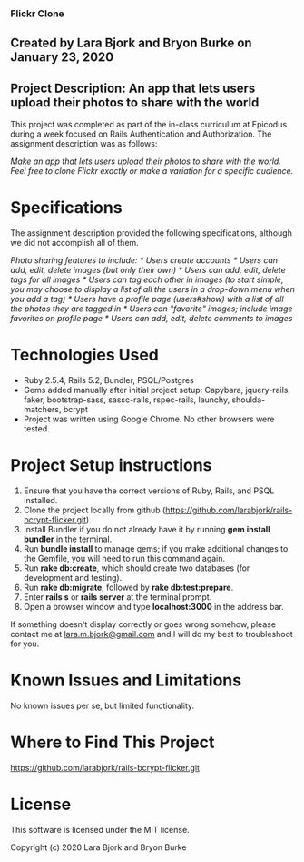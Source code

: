 ### Flickr Clone
## Created by Lara Bjork and Bryon Burke on January 23, 2020
## Project Description: An app that lets users upload their photos to share with the world

This project was completed as part of the in-class curriculum at Epicodus during a week focused on Rails Authentication and Authorization. The assignment description was as follows:

_Make an app that lets users upload their photos to share with the world. Feel free to clone Flickr exactly or make a variation for a specific audience._

# Specifications
The assignment description provided the following specifications, although we did not accomplish all of them.

_Photo sharing features to include:_
_* Users create accounts_
_* Users can add, edit, delete images (but only their own)_
_* Users can add, edit, delete tags for all images_
_* Users can tag each other in images (to start simple, you may choose to display a list of all the users in a drop-down menu when you add a tag)_
_* Users have a profile page (users#show) with a list of all the photos they are tagged in_
_* Users can "favorite" images; include image favorites on profile page_
_* Users can add, edit, delete comments to images_

# Technologies Used
* Ruby 2.5.4, Rails 5.2, Bundler, PSQL/Postgres
* Gems added manually after initial project setup: Capybara, jquery-rails, faker, bootstrap-sass, sassc-rails, rspec-rails, launchy, shoulda-matchers, bcrypt
* Project was written using Google Chrome. No other browsers were tested.

# Project Setup instructions
1. Ensure that you have the correct versions of Ruby, Rails, and PSQL installed.
2. Clone the project locally from github (https://github.com/larabjork/rails-bcrypt-flicker.git).
3. Install Bundler if you do not already have it by running **gem install bundler** in the terminal.
4. Run **bundle install** to manage gems; if you make additional changes to the Gemfile, you will need to run this command again.
5. Run **rake db:create**, which should create two databases (for development and testing).
6. Run **rake db:migrate**, followed by **rake db:test:prepare**.
7. Enter **rails s** or **rails server** at the terminal prompt.
8. Open a browser window and type **localhost:3000** in the address bar.

If something doesn't display correctly or goes wrong somehow, please contact me at lara.m.bjork@gmail.com and I will do my best to troubleshoot for you.

# Known Issues and Limitations
No known issues per se, but limited functionality.

# Where to Find This Project
https://github.com/larabjork/rails-bcrypt-flicker.git

# License
This software is licensed under the MIT license.

Copyright (c) 2020 Lara Bjork and Bryon Burke
